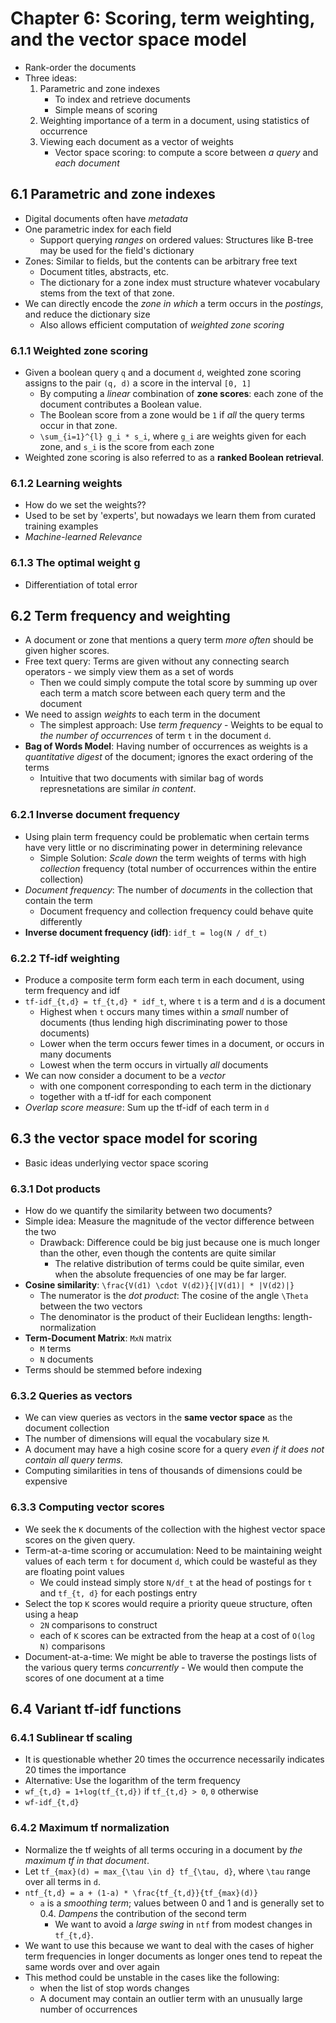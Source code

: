 # Chapter 6: Scoring, term weighting, and the vector space model

- Rank-order the documents
- Three ideas:
    1. Parametric and zone indexes
        - To index and retrieve documents
        - Simple means of scoring
    2. Weighting importance of a term in a document, using statistics of occurrence
    3. Viewing each document as a vector of weights
        - Vector space scoring: to compute a score between *a query* and *each document*

## 6.1 Parametric and zone indexes

- Digital documents often have *metadata*
- One parametric index for each field
    - Support querying *ranges* on ordered values: Structures like B-tree may be used for the field's dictionary
- Zones: Similar to fields, but the contents can be arbitrary free text
    - Document titles, abstracts, etc.
    - The dictionary for a zone index must structure whatever vocabulary stems from the text of that zone.
- We can directly encode the *zone in which* a term occurs in the *postings*, and reduce the dictionary size
    - Also allows efficient computation of *weighted zone scoring*

### 6.1.1 Weighted zone scoring

- Given a boolean query `q` and a document `d`, weighted zone scoring assigns to the pair `(q, d)` a score in the interval `[0, 1]`
    - By computing a *linear* combination of **zone scores**: each zone of the document contributes a Boolean value.
    - The Boolean score from a zone would be `1` if *all* the query terms occur in that zone.
    - `\sum_{i=1}^{l} g_i * s_i`, where `g_i` are weights given for each zone, and `s_i` is the score from each zone
- Weighted zone scoring is also referred to as a **ranked Boolean retrieval**.

### 6.1.2 Learning weights

- How do we set the weights??
- Used to be set by 'experts', but nowadays we learn them from curated training examples
- *Machine-learned Relevance*

### 6.1.3 The optimal weight g

- Differentiation of total error

## 6.2 Term frequency and weighting

- A document or zone that mentions a query term *more often* should be given higher scores.
- Free text query: Terms are given without any connecting search operators - we simply view them as a set of words
    - Then we could simply compute the total score by summing up over each term a match score between each query term and the document
- We need to assign *weights* to each term in the document
    - The simplest approach: Use *term frequency* - Weights to be equal to *the number of occurrences* of term `t` in the document `d`.
- **Bag of Words Model**: Having number of occurrences as weights is a *quantitative digest* of the document; ignores the exact ordering of the terms
    - Intuitive that two documents with similar bag of words represnetations are similar *in content*.

### 6.2.1 Inverse document frequency

- Using plain term frequency could be problematic when certain terms have very little or no discriminating power in determining relevance
    - Simple Solution: *Scale down* the term weights of terms with high *collection* frequency (total number of occurrences within the entire collection)
- *Document frequency*: The number of *documents* in the collection that contain the term
    - Document frequency and collection frequency could behave quite differently
- **Inverse document frequency (idf)**: `idf_t = log(N / df_t)`

### 6.2.2 Tf-idf weighting

- Produce a composite term form each term in each document, using term frequency and idf
- `tf-idf_{t,d} = tf_{t,d} * idf_t`, where `t` is a term and `d` is a document
    - Highest when `t` occurs many times within a *small* number of documents (thus lending high discriminating power to those documents)
    - Lower when the term occurs fewer times in a document, or occurs in many documents
    - Lowest when the term occurs in virtually *all* documents
- We can now consider a document to be a *vector*
    - with one component corresponding to each term in the dictionary
    - together with a tf-idf for each component
- *Overlap score measure*: Sum up the tf-idf of each term in `d`

## 6.3 the vector space model for scoring

- Basic ideas underlying vector space scoring

### 6.3.1 Dot products

- How do we quantify the similarity between two documents?
- Simple idea: Measure the magnitude of the vector difference between the two
    - Drawback: Difference could be big just because one is much longer than the other, even though the contents are quite similar
        - The relative distribution of terms could be quite similar, even when the absolute frequencies of one may be far larger.
- **Cosine similarity**: `\frac{V(d1) \cdot V(d2)}{|V(d1)| * |V(d2)|}`
    - The numerator is the *dot product*: The cosine of the angle `\Theta` between the two vectors
    - The denominator is the product of their Euclidean lengths: length-normalization
- **Term-Document Matrix**: `MxN` matrix
    - `M` terms
    - `N` documents
- Terms should be stemmed before indexing

### 6.3.2 Queries as vectors

- We can view queries as vectors in the **same vector space** as the document collection
- The number of dimensions will equal the vocabulary size `M`.
- A document may have a high cosine score for a query *even if it does not contain all query terms.*
- Computing similarities in tens of thousands of dimensions could be expensive

### 6.3.3 Computing vector scores

- We seek the `K` documents of the collection with the highest vector space scores on the given query.
- Term-at-a-time scoring or accumulation: Need to be maintaining weight values of each term `t` for document `d`, which could be wasteful as they are floating point values
    - We could instead simply store `N/df_t` at the head of postings for `t` and `tf_{t, d}` for each postings entry
- Select the top `K` scores would require a priority queue structure, often using a heap
    - `2N` comparisons to construct
    - each of `K` scores can be extracted from the heap at a cost of `O(log N)` comparisons
- Document-at-a-time: We might be able to traverse the postings lists of the various query terms *concurrently* - We would then compute the scores of one document at a time

## 6.4 Variant tf-idf functions

### 6.4.1 Sublinear tf scaling

- It is questionable whether 20 times the occurrence necessarily indicates 20 times the importance
- Alternative: Use the logarithm of the term frequency
- `wf_{t,d} = 1+log(tf_{t,d})` if `tf_{t,d} > 0`, `0` otherwise
- `wf-idf_{t,d}`

### 6.4.2 Maximum tf normalization

- Normalize the tf weights of all terms occuring in a document by *the maximum tf in that document*.
- Let `tf_{max}(d) = max_{\tau \in d} tf_{\tau, d}`, where `\tau` range over all terms in `d`.
- `ntf_{t,d} = a + (1-a) * \frac{tf_{t,d}}{tf_{max}(d)}`
    - `a` is a *smoothing term*; values between 0 and 1 and is generally set to 0.4. *Dampens* the contribution of the second term
        - We want to avoid a *large swing* in `ntf` from modest changes in `tf_{t,d}`.
- We want to use this because we want to deal with the cases of higher term frequencies in longer documents as longer ones tend to repeat the same words over and over again
- This method could be unstable in the cases like the following:
    - when the list of stop words changes
    - A document may contain an outlier term with an unusually large number of occurrences

